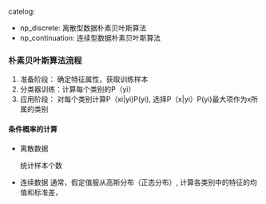 catelog:
- np_discrete: 离散型数据朴素贝叶斯算法
- np_continuation: 连续型数据朴素贝叶斯算法




### 朴素贝叶斯算法流程
1. 准备阶段： 确定特征属性，获取训练样本
2. 分类器训练：计算每个类别的P（yi）
3. 应用阶段： 对每个类别计算P（xi|yi)P(yi), 选择P（x|yi）P(yi)最大项作为x所属的类别

#### 条件概率的计算
- 离散数据

    统计样本个数
    
- 连续数据
    通常，假定值服从高斯分布（正态分布）, 计算各类别中的特征的均值和标准差，
   

